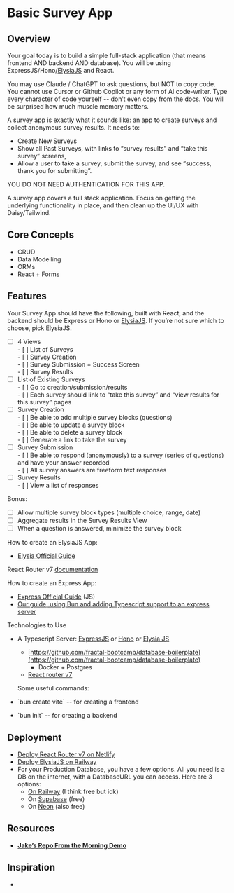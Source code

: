 # **Basic Survey App**

## Overview

Your goal today is to build a simple full-stack application (that means frontend AND backend AND database). You will be using ExpressJS/Hono/[ElysiaJS](https://elysiajs.com/) and React.

You may use Claude / ChatGPT to ask questions, but NOT to copy code. You cannot use Cursor or Github Copilot or any form of AI code-writer. Type every character of code yourself \-- don’t even copy from the docs. You will be surprised how much muscle memory matters.

A survey app is exactly what it sounds like: an app to create surveys and collect anonymous survey results. It needs to:

- Create New Surveys  
- Show all Past Surveys, with links to “survey results” and “take this survey” screens,  
- Allow a user to take a survey, submit the survey, and see “success, thank you for submitting”.

YOU DO NOT NEED AUTHENTICATION FOR THIS APP.

A survey app covers a full stack application. Focus on getting the underlying functionality in place, and then clean up the UI/UX with Daisy/Tailwind.

## Core Concepts

- CRUD  
- Data Modelling  
- ORMs  
- React \+ Forms

## Features

Your Survey App should have the following, built with React, and the backend should be Express or Hono or [ElysiaJS](https://elysiajs.com/). If you’re not sure which to choose, pick ElysiaJS.

- [ ] 4 Views  
      - [ ] List of Surveys  
      - [ ] Survey Creation  
      - [ ] Survey Submission \+ Success Screen  
      - [ ] Survey Results  
- [ ] List of Existing Surveys  
      - [ ] Go to creation/submission/results  
      - [ ] Each survey should link to “take this survey” and “view results for this survey” pages  
- [ ] Survey Creation  
      - [ ] Be able to add multiple survey blocks (questions)  
      - [ ] Be able to update a survey block  
      - [ ] Be able to delete a survey block  
      - [ ] Generate a link to take the survey  
- [ ] Survey Submission  
      - [ ] Be able to respond (anonymously) to a survey (series of questions) and have your answer recorded  
      - [ ] All survey answers are freeform text responses  
- [ ] Survey Results  
      - [ ] View a list of responses

Bonus:

- [ ] Allow multiple survey block types (multiple choice, range, date)  
- [ ] Aggregate results in the Survey Results View  
- [ ] When a question is answered, minimize the survey block

How to create an ElysiaJS App:

- [Elysia Official Guide](https://elysiajs.com/)

React Router v7 [documentation](https://reactrouter.com/start/framework/installation)

How to create an Express App:

- [Express Official Guide](https://expressjs.com/en/starter/installing.html) (JS)  
- [Our guide, using Bun and adding Typescript support to an express server](https://gist.github.com/ajroberts0417/d7d557fedae1f3c4a356422162a011b5)

Technologies to Use

- A Typescript Server: [ExpressJS](https://expressjs.com/) or [Hono](https://hono.dev/) or [Elysia JS](https://elysiajs.com/)  
  - [https://github.com/fractal-bootcamp/database-boilerplate](https://github.com/fractal-bootcamp/database-boilerplate)  
    - Docker \+ Postgres  
  - [React router v7](https://reactrouter.com/start/framework/installation)

  Some useful commands:

- \`bun create vite\` \-- for creating a frontend  
- \`bun init\` \-- for creating a backend

## Deployment

- [Deploy React Router v7 on Netlify](https://developers.netlify.com/guides/how-to-deploy-a-react-router-7-site-to-netlify/)  
- [Deploy ElysiaJS on Railway](https://elysiajs.com/patterns/deployment.html#railway)  
- For your Production Database, you have a few options. All you need is a DB on the internet, with a DatabaseURL you can access. Here are 3 options:  
  - [On Railway](https://docs.railway.com/guides/postgresql) (I think free but idk)  
  - On [Supabase](https://supabase.com/) (free)  
  - On [Neon](https://neon.tech/) (also free)

##

## Resources

- [**Jake’s Repo From the Morning Demo**](https://github.com/fractal-bootcamp/jakezegil.express-app-day4)

## Inspiration

-
